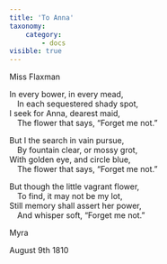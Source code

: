 ```yaml
---
title: 'To Anna'
taxonomy:
    category:
        - docs
visible: true
---
```


<div class="author">Miss Flaxman</div>

In every bower, in every mead,  
&emsp;In each sequestered shady spot,  
I seek for Anna, dearest maid,  
&emsp;The flower that says, “Forget me not.”

But I the search in vain pursue,  
&emsp;By fountain clear, or mossy grot,  
With golden eye, and circle blue,  
&emsp;The flower that says, “Forget me not.”

But though the little vagrant flower,  
&emsp;To find, it may not be my lot,  
Still memory shall assert her power,  
&emsp;And whisper soft, “Forget me not.”

Myra

August 9th 1810
